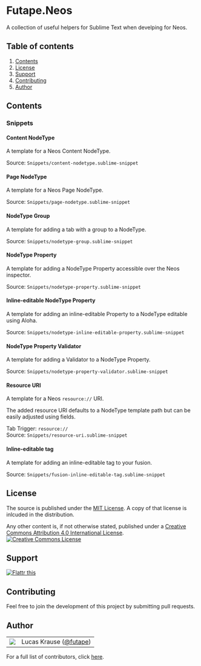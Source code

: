 # Futape.Neos

A collection of useful helpers for Sublime Text when develping for Neos.



## Table of contents

1.  [Contents](#contents)
2.  [License](#license)
3.  [Support](#support)
4.  [Contributing](#contributing)
5.  [Author](#author)



## Contents

### Snippets

#### Content NodeType

A template for a Neos Content NodeType.

Source: `Snippets/content-nodetype.sublime-snippet`

#### Page NodeType

A template for a Neos Page NodeType.

Source: `Snippets/page-nodetype.sublime-snippet`

#### NodeType Group

A template for adding a tab with a group to a NodeType.

Source: `Snippets/nodetype-group.sublime-snippet`

#### NodeType Property

A template for adding a NodeType Property accessible over the Neos inspector.

Source: `Snippets/nodetype-property.sublime-snippet`

#### Inline-editable NodeType Property

A template for adding an inline-editable Property to a NodeType editable using Aloha.

Source: `Snippets/nodetype-inline-editable-property.sublime-snippet`

#### NodeType Property Validator

A template for adding a Validator to a NodeType Property.

Source: `Snippets/nodetype-property-validator.sublime-snippet`

#### Resource URI

A template for a Neos `resource://` URI.

The added resource URI defaults to a NodeType template path but can be easily adjusted using fields.

Tab Trigger: `resource://`  
Source: `Snippets/resource-uri.sublime-snippet`

#### Inline-editable tag

A template for adding an inline-editable tag to your fusion.

Source: `Snippets/fusion-inline-editable-tag.sublime-snippet`



## License

The source is published under the [MIT License](https://opensource.org/licenses/MIT).
A copy of that license is inlcuded in the distribution.

Any other content is, if not otherwise stated, published under a [Creative Commons Attribution 4.0 International License](http://creativecommons.org/licenses/by/4.0/).
<a href="http://creativecommons.org/licenses/by/4.0/"><img alt="Creative Commons License" border="0" src="https://i.creativecommons.org/l/by/4.0/80x15.png" /></a>



## Support

<a href="https://flattr.com/submit/auto?user_id=lucaskrause&amp;url=https%3A%2F%2Fgithub.com%2Ffutape%2Fsublime-neos" target="_blank"><img src="http://button.flattr.com/flattr-badge-large.png" alt="Flattr this" title="Flattr this" border="0"></a>



## Contributing

Feel free to join the development of this project by submitting pull requests.



## Author

<table><tbody><tr><td>
    <img src="http://www.gravatar.com/avatar/118bcae2fda8b302155ad47a2bfda556.png?s=100&amp;d=monsterid" />
</td><td>
    Lucas Krause (<a href="https://twitter.com/futape">@futape</a>)
</td></tr></tbody></table>

For a full list of contributors, click [here](https://github.com/futape/sublime-neos/graphs/contributors).
